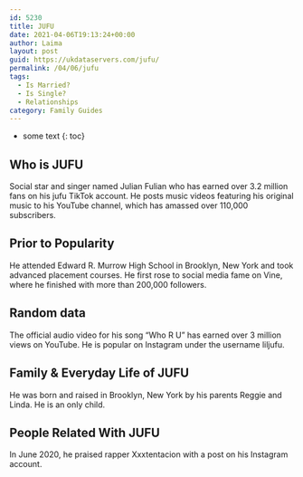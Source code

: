 ```yaml
---
id: 5230
title: JUFU
date: 2021-04-06T19:13:24+00:00
author: Laima
layout: post
guid: https://ukdataservers.com/jufu/
permalink: /04/06/jufu
tags:
  - Is Married?
  - Is Single?
  - Relationships
category: Family Guides
---
```


* some text
{: toc}


## Who is JUFU
                  
                  
                  
Social star and singer named Julian Fulian who has earned over 3.2 million fans on his jufu TikTok account. He posts music videos featuring his original music to his YouTube channel, which has amassed over 110,000 subscribers. 
                  
              
            
              
            
                
                
                
## Prior to Popularity
                  
                  
                  
He attended Edward R. Murrow High School in Brooklyn, New York and took advanced placement courses. He first rose to social media fame on Vine, where he finished with more than 200,000 followers. 
                  
              
            
              
            
                
                
                
## Random data
                  
                  
                  
The official audio video for his song &#8220;Who R U&#8221; has earned over 3 million views on YouTube. He is popular on Instagram under the username liljufu.
                  
              
            
              
            
                
                
                
## Family & Everyday Life of JUFU
                  
                  
                  
He was born and raised in Brooklyn, New York by his parents Reggie and Linda. He is an only child.
                  
              
            
              
            
                
                
                
## People Related With JUFU
                  
                  
                  
In June 2020, he praised rapper Xxxtentacion with a post on his Instagram account. 
                  
              
            
              
            
                
              
            
              
              
            
            
              
            
          
          
          